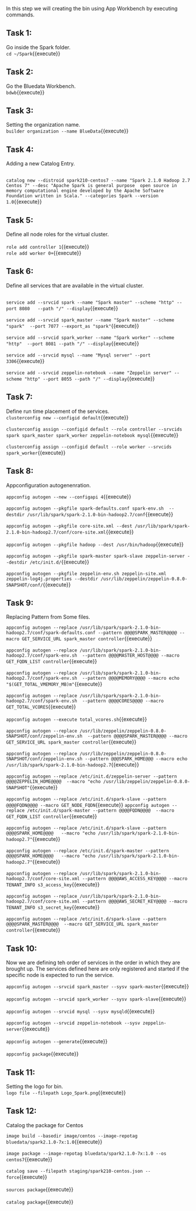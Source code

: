 In this step we will creating the bin using App Workbench by executing commands.

## Task 1:
Go inside the Spark folder.
<br>`cd ~/Spark`{{execute}}

## Task 2:
Go the Bluedata Workbench.
<br>`bdwb`{{execute}}

## Task 3:
Setting the organization name.
<br>`builder organization --name BlueData`{{execute}}

## Task 4:
Adding a new Catalog Entry.

<br>`catalog new --distroid spark210-centos7 --name "Spark 2.1.0 Hadoop 2.7 Centos 7" --desc "Apache Spark is general purpose  open source in memory computational engine developed by the Apache Software Foundation written in Scala." --categories Spark --version 1.0`{{execute}}

## Task 5:
Define all node roles for the virtual cluster.<br>
<br>`role add controller 1`{{execute}}
<br>`role add worker 0+`{{execute}}


## Task 6:
Define all services that are available in the virtual cluster.

<br>`service add --srvcid spark --name "Spark master" --scheme "http" --port 8080   --path "/" --display`{{execute}}
<br><br>`service add --srvcid spark_master --name "Spark master" --scheme "spark"  --port 7077 --export_as "spark"`{{execute}}
<br><br>`service add --srvcid spark_worker --name "Spark worker" --scheme "http"  --port 8081 --path "/" --display`{{execute}}
<br><br>`service add --srvcid mysql --name "Mysql server" --port 3306`{{execute}}
<br><br>`service add --srvcid zeppelin-notebook --name "Zeppelin server" --scheme "http" --port 8055 --path "/" --display`{{execute}}

## Task 7:
Define run time placement of the services.
<br>`clusterconfig new --configid default`{{execute}}
<br><br>`clusterconfig assign --configid default --role controller --srvcids spark spark_master spark_worker zeppelin-notebook mysql`{{execute}}
<br><br>`clusterconfig assign --configid default --role worker --srvcids spark_worker`{{execute}}


## Task 8:
Appconfiguration autogenenration.

`appconfig autogen --new --configapi 4`{{execute}}
<br><br>`appconfig autogen --pkgfile spark-defaults.conf spark-env.sh  --destdir /usr/lib/spark/spark-2.1.0-bin-hadoop2.7/conf`{{execute}}
<br><br>`appconfig autogen --pkgfile core-site.xml --dest /usr/lib/spark/spark-2.1.0-bin-hadoop2.7/conf/core-site.xml`{{execute}}
<br><br>`appconfig autogen --pkgfile hadoop --dest /usr/bin/hadoop`{{execute}}
<br><br>`appconfig autogen --pkgfile spark-master spark-slave zeppelin-server --destdir /etc/init.d/`{{execute}}
<br><br>`appconfig autogen --pkgfile zeppelin-env.sh zeppelin-site.xml zeppelin-log4j.properties --destdir /usr/lib/zeppelin/zeppelin-0.8.0-SNAPSHOT/conf/`{{execute}}

## Task 9:
Replacing Pattern from Some files.

`appconfig autogen --replace /usr/lib/spark/spark-2.1.0-bin-hadoop2.7/conf/spark-defaults.conf --pattern @@@@SPARK_MASTER@@@@ --macro GET_SERVICE_URL spark_master controller`{{execute}}
<br><br>`appconfig autogen --replace /usr/lib/spark/spark-2.1.0-bin-hadoop2.7/conf/spark-env.sh  --pattern @@@@MASTER_HOST@@@@ --macro GET_FQDN_LIST controller`{{execute}}
<br><br>`appconfig autogen --replace /usr/lib/spark/spark-2.1.0-bin-hadoop2.7/conf/spark-env.sh  --pattern @@@@MEMORY@@@@ --macro echo "$(GET_TOTAL_VMEMORY_MB)m"`{{execute}}
<br><br>`appconfig autogen --replace /usr/lib/spark/spark-2.1.0-bin-hadoop2.7/conf/spark-env.sh  --pattern @@@@CORES@@@@ --macro GET_TOTAL_VCORES`{{execute}}
<br><br>`appconfig autogen --execute total_vcores.sh`{{execute}}
<br><br>`appconfig autogen --replace /usr/lib/zeppelin/zeppelin-0.8.0-SNAPSHOT/conf/zeppelin-env.sh  --pattern @@@@SPARK_MASTER@@@@ --macro GET_SERVICE_URL spark_master controller`{{execute}}<br><br>
`appconfig autogen --replace /usr/lib/zeppelin/zeppelin-0.8.0-SNAPSHOT/conf/zeppelin-env.sh --pattern @@@SPARK_HOME@@@ --macro echo /usr/lib/spark/spark-2.1.0-bin-hadoop2.7`{{execute}}<br><br>
`appconfig autogen --replace /etc/init.d/zeppelin-server --pattern @@@@ZEPPELIN_HOME@@@@  --macro "echo /usr/lib/zeppelin/zeppelin-0.8.0-SNAPSHOT"`{{execute}}<br><br>
`appconfig autogen --replace /etc/init.d/spark-slave --pattern @@@@FQDN@@@@ --macro GET_NODE_FQDN`{{execute}}
`appconfig autogen --replace /etc/init.d/spark-master --pattern @@@@FQDN@@@@  --macro GET_FQDN_LIST controller`{{execute}}<br><br>
`appconfig autogen --replace /etc/init.d/spark-slave --pattern @@@@SPARK_HOME@@@@   --macro "echo /usr/lib/spark/spark-2.1.0-bin-hadoop2.7"`{{execute}}<br><br>
`appconfig autogen --replace /etc/init.d/spark-master --pattern @@@@SPARK_HOME@@@@   --macro "echo /usr/lib/spark/spark-2.1.0-bin-hadoop2.7"`{{execute}}<br><br>
`appconfig autogen --replace /usr/lib/spark/spark-2.1.0-bin-hadoop2.7/conf/core-site.xml --pattern @@@@AWS_ACCESS_KEY@@@@ --macro TENANT_INFO s3_access_key`{{execute}}<br><br>
`appconfig autogen --replace /usr/lib/spark/spark-2.1.0-bin-hadoop2.7/conf/core-site.xml --pattern @@@@AWS_SECRET_KEY@@@@ --macro TENANT_INFO s3_secret_key`{{execute}}<br><br>
`appconfig autogen --replace /etc/init.d/spark-slave --pattern @@@@SPARK_MASTER@@@@  --macro GET_SERVICE_URL spark_master controller`{{execute}}


## Task 10:
Now we are defining teh order of services in the order in which they are brought up.
The services defined here are only registered and started if the specific node is expected to run the service.

`appconfig autogen --srvcid spark_master --sysv spark-master`{{execute}}
<br><br>`appconfig autogen --srvcid spark_worker --sysv spark-slave`{{execute}}
<br><br>`appconfig autogen --srvcid mysql --sysv mysqld`{{execute}}
<br><br>`appconfig autogen --srvcid zeppelin-notebook --sysv zeppelin-server`{{execute}}
<br><br>`appconfig autogen --generate`{{execute}}
<br><br>`appconfig package`{{execute}}


## Task 11:
Setting the logo for bin.
<br>`logo file --filepath Logo_Spark.png`{{execute}}

## Task 12:
Catalog the package for Centos

`image build --basedir image/centos --image-repotag bluedata/spark2.1.0-7x:1.0`{{execute}}
<br><br>`image package --image-repotag bluedata/spark2.1.0-7x:1.0 --os centos7`{{execute}}
<br><br>`catalog save --filepath staging/spark210-centos.json --force`{{execute}}
<br><br>`sources package`{{execute}}
<br><br>`catalog package`{{execute}}
